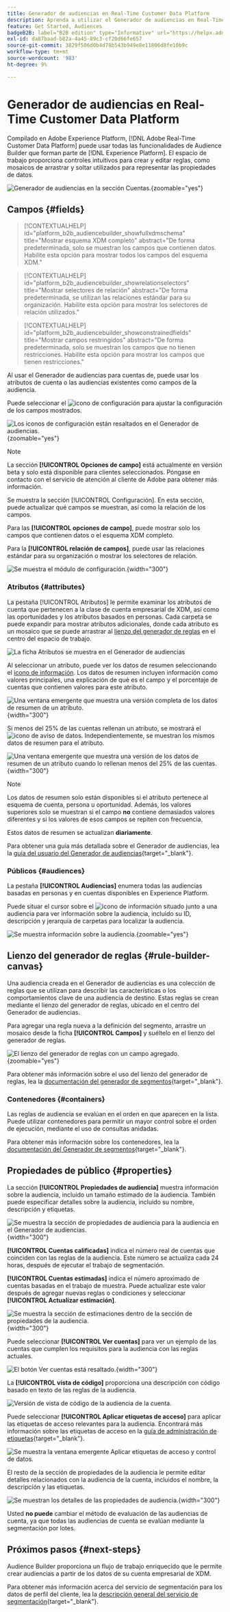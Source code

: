 ```yaml
---
title: Generador de audiencias en Real-Time Customer Data Platform
description: Aprenda a utilizar el Generador de audiencias en Real-Time Customer Data Platform para crear audiencias.
feature: Get Started, Audiences
badgeB2B: label="B2B edition" type="Informative" url="https://helpx.adobe.com/legal/product-descriptions/real-time-customer-data-platform-b2b-edition-prime-and-ultimate-packages.html newtab=true"
exl-id: da87baad-b82a-4a45-89c3-cf20d66fe657
source-git-commit: 3829f506d0b4d78b543b949e8e11806d8fe10b9c
workflow-type: tm+mt
source-wordcount: '983'
ht-degree: 9%

---
```


# Generador de audiencias en Real-Time Customer Data Platform

Compilado en Adobe Experience Platform, [!DNL Adobe Real-Time Customer Data Platform] puede usar todas las funcionalidades de Audience Builder que forman parte de [!DNL Experience Platform]. El espacio de trabajo proporciona controles intuitivos para crear y editar reglas, como mosaicos de arrastrar y soltar utilizados para representar las propiedades de datos.

![Generador de audiencias en la sección Cuentas.](../assets/segmentation/audience-builder/audience-builder.png){zoomable="yes"}

## Campos {#fields}

>[!CONTEXTUALHELP]
>id="platform_b2b_audiencebuilder_showfullxdmschema"
>title="Mostrar esquema XDM completo"
>abstract="De forma predeterminada, solo se muestran los campos que contienen datos. Habilite esta opción para mostrar todos los campos del esquema XDM."

>[!CONTEXTUALHELP]
>id="platform_b2b_audiencebuilder_showrelationselectors"
>title="Mostrar selectores de relación"
>abstract="De forma predeterminada, se utilizan las relaciones estándar para su organización. Habilite esta opción para mostrar los selectores de relación utilizados."

>[!CONTEXTUALHELP]
>id="platform_b2b_audiencebuilder_showconstrainedfields"
>title="Mostrar campos restringidos"
>abstract="De forma predeterminada, solo se muestran los campos que no tienen restricciones. Habilite esta opción para mostrar los campos que tienen restricciones."

Al usar el Generador de audiencias para cuentas de, puede usar los atributos de cuenta o las audiencias existentes como campos de la audiencia.

Puede seleccionar el ![icono de configuración](../../images/icons/settings.png) para ajustar la configuración de los campos mostrados.

![Los iconos de configuración están resaltados en el Generador de audiencias.](../assets/segmentation/audience-builder/select-settings.png){zoomable="yes"}

>[!NOTE]
>
>La sección **[!UICONTROL Opciones de campo]** está actualmente en versión beta y solo está disponible para clientes seleccionados. Póngase en contacto con el servicio de atención al cliente de Adobe para obtener más información.

Se muestra la sección [!UICONTROL Configuración]. En esta sección, puede actualizar qué campos se muestran, así como la relación de los campos.

Para las **[!UICONTROL opciones de campo]**, puede mostrar solo los campos que contienen datos o el esquema XDM completo.

Para la **[!UICONTROL relación de campos]**, puede usar las relaciones estándar para su organización o mostrar los selectores de relación.

![Se muestra el módulo de configuración.](../assets/segmentation/audience-builder/settings.png){width="300"}

### Atributos {#attributes}

La pestaña [!UICONTROL Atributos] le permite examinar los atributos de cuenta que pertenecen a la clase de cuenta empresarial de XDM, así como las oportunidades y los atributos basados en personas. Cada carpeta se puede expandir para mostrar atributos adicionales, donde cada atributo es un mosaico que se puede arrastrar al [lienzo del generador de reglas](#rule-builder-canvas) en el centro del espacio de trabajo.

![La ficha Atributos se muestra en el Generador de audiencias](../assets/segmentation/audience-builder/attributes.png)

Al seleccionar un atributo, puede ver los datos de resumen seleccionando el [icono de información](../../images/icons/info.png). Los datos de resumen incluyen información como valores principales, una explicación de qué es el campo y el porcentaje de cuentas que contienen valores para este atributo.

![Una ventana emergente que muestra una versión completa de los datos de resumen de un atributo.](../assets/segmentation/audience-builder/full-summary-data.png){width="300"}

Si menos del 25% de las cuentas rellenan un atributo, se mostrará el ![icono de aviso de datos](../../images/icons/data-notice.png). Independientemente, se muestran los mismos datos de resumen para el atributo.

![Una ventana emergente que muestra una versión de los datos de resumen de un atributo cuando lo rellenan menos del 25% de las cuentas.](../assets/segmentation/audience-builder/empty-summary-data.png){width="300"}

>[!NOTE]
>
>Los datos de resumen solo están disponibles si el atributo pertenece al esquema de cuenta, persona u oportunidad. Además, los valores superiores solo se muestran si el campo **no** contiene demasiados valores diferentes y si los valores de esos campos se repiten con frecuencia.
>
>Estos datos de resumen se actualizan **diariamente**.

Para obtener una guía más detallada sobre el Generador de audiencias, lea la [guía del usuario del Generador de audiencias](../../segmentation/ui/segment-builder.md){target="_blank"}.

### Públicos {#audiences}

La pestaña **[!UICONTROL Audiencias]** enumera todas las audiencias basadas en personas y en cuentas disponibles en Experience Platform.

Puede situar el cursor sobre el ![icono de información](../../images/icons/info.png) situado junto a una audiencia para ver información sobre la audiencia, incluido su ID, descripción y jerarquía de carpetas para localizar la audiencia.

![Se muestra información sobre la audiencia.](../assets/segmentation/audience-builder/audience-information.png){zoomable="yes"}

## Lienzo del generador de reglas {#rule-builder-canvas}

Una audiencia creada en el Generador de audiencias es una colección de reglas que se utilizan para describir las características o los comportamientos clave de una audiencia de destino. Estas reglas se crean mediante el lienzo del generador de reglas, ubicado en el centro del Generador de audiencias.

Para agregar una regla nueva a la definición del segmento, arrastre un mosaico desde la ficha **[!UICONTROL Campos]** y suéltelo en el lienzo del generador de reglas.

![El lienzo del generador de reglas con un campo agregado.](../assets/segmentation/audience-builder/added-field.png){zoomable="yes"}

Para obtener más información sobre el uso del lienzo del generador de reglas, lea la [documentación del generador de segmentos](../../segmentation/ui/segment-builder.md#rule-builder-canvas){target="_blank"}.

### Contenedores {#containers}

Las reglas de audiencia se evalúan en el orden en que aparecen en la lista. Puede utilizar contenedores para permitir un mayor control sobre el orden de ejecución, mediante el uso de consultas anidadas.

Para obtener más información sobre los contenedores, lea la [documentación del Generador de segmentos](../../segmentation/ui/segment-builder.md#containers){target="_blank"}.

## Propiedades de público {#properties}

La sección **[!UICONTROL Propiedades de audiencia]** muestra información sobre la audiencia, incluido un tamaño estimado de la audiencia. También puede especificar detalles sobre la audiencia, incluido su nombre, descripción y etiquetas.

![Se muestra la sección de propiedades de audiencia para la audiencia en el Generador de audiencias.](../assets/segmentation/audience-builder/audience-properties.png){width="300"}

**[!UICONTROL Cuentas calificadas]** indica el número real de cuentas que coinciden con las reglas de la audiencia. Este número se actualiza cada 24 horas, después de ejecutar el trabajo de segmentación.

**[!UICONTROL Cuentas estimadas]** indica el número aproximado de cuentas basadas en el trabajo de muestra. Puede actualizar este valor después de agregar nuevas reglas o condiciones y seleccionar **[!UICONTROL Actualizar estimación]**.

![Se muestra la sección de estimaciones dentro de la sección de propiedades de la audiencia.](../assets/segmentation/audience-builder/account-estimates.png){width="300"}

Puede seleccionar **[!UICONTROL Ver cuentas]** para ver un ejemplo de las cuentas que cumplen los requisitos para la audiencia con las reglas actuales.

![El botón Ver cuentas está resaltado.](../assets/segmentation/audience-builder/view-accounts.png){width="300"}

La **[!UICONTROL vista de código]** proporciona una descripción con código basado en texto de las reglas de la audiencia.

![Versión de vista de código de la audiencia de la cuenta.](../assets/segmentation/audience-builder/code-view.png)

Puede seleccionar **[!UICONTROL Aplicar etiquetas de acceso]** para aplicar las etiquetas de acceso relevantes para la audiencia. Encontrará más información sobre las etiquetas de acceso en la [guía de administración de etiquetas](../../access-control/abac/ui/labels.md){target="_blank"}.

![Se muestra la ventana emergente Aplicar etiquetas de acceso y control de datos.](../assets/segmentation/audience-builder/apply-access-labels.png)

El resto de la sección de propiedades de la audiencia le permite editar detalles relacionados con la audiencia de la cuenta, incluidos el nombre, la descripción y las etiquetas.

![Se muestran los detalles de las propiedades de audiencia.](../assets/segmentation/audience-builder/audience-details.png){width="300"}

Usted **no puede** cambiar el método de evaluación de las audiencias de cuenta, ya que todas las audiencias de cuenta se evalúan mediante la segmentación por lotes.

## Próximos pasos {#next-steps}

Audience Builder proporciona un flujo de trabajo enriquecido que le permite crear audiencias a partir de los datos de su cuenta empresarial de XDM.

Para obtener más información acerca del servicio de segmentación para los datos de perfil del cliente, lea la [descripción general del servicio de segmentación](../../segmentation/home.md){target="_blank"}.
